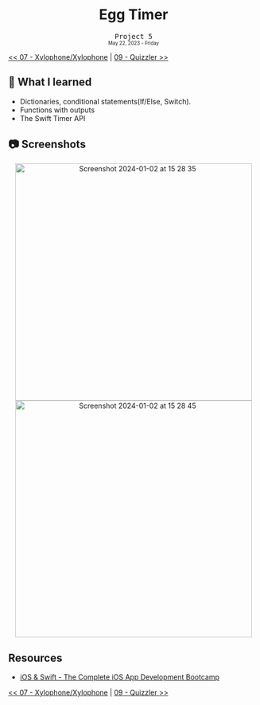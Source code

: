 <div align = center>
  <h1>Egg Timer</h1>
  <samp>Project 5</samp>
  <br>
  <sub>
  <small>May 22, 2023 - Friday</small>
  </sub>
</div>

[<< 07 - Xylophone/Xylophone](../07%20-%20Xylophone%2FXylophone) | [09 - Quizzler >>](../09%20-%20Quizzler)

## 📝 What I learned

- Dictionaries, conditional statements(If/Else, Switch).
- Functions with outputs
- The Swift Timer API

## 📷 Screenshots

<div align = center>
  <img width="476" alt="Screenshot 2024-01-02 at 15 28 35" src="https://github.com/ItsLuciferBC/Swift-Bootcamp/assets/83160142/1d89ec42-70f8-4fea-b7e3-099ad0d77472">
  
  <img width="476" alt="Screenshot 2024-01-02 at 15 28 45" src="https://github.com/ItsLuciferBC/Swift-Bootcamp/assets/83160142/e8c279a7-63f7-4e47-871b-c180aa69f673">

</div>

## Resources

- [iOS & Swift - The Complete iOS App Development Bootcamp](https://www.udemy.com/course/ios-13-app-development-bootcamp/learn/lecture/16252786#overview)

[<< 07 - Xylophone/Xylophone](../07%20-%20Xylophone%2FXylophone) | [09 - Quizzler >>](../09%20-%20Quizzler)
